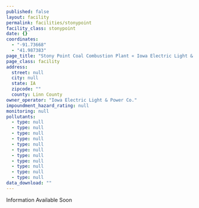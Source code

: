 ```yaml
---
published: false
layout: facility
permalink: facilities/stonypoint
facility_class: stonypoint
date: {}
coordinates: 
  - "-91.73668"
  - "41.987383"
page_title: "Stony Point Coal Combustion Plant « Iowa Electric Light & Power Co. « Facilities"
page_class: facility
address: 
  street: null
  city: null
  state: IA
  zipcode: ""
  county: Linn County
owner_operator: "Iowa Electric Light & Power Co."
impoundment_hazard_rating: null
monitoring: null
pollutants: 
  - type: null
  - type: null
  - type: null
  - type: null
  - type: null
  - type: null
  - type: null
  - type: null
  - type: null
  - type: null
  - type: null
data_download: ""
---
```


Information Available Soon

